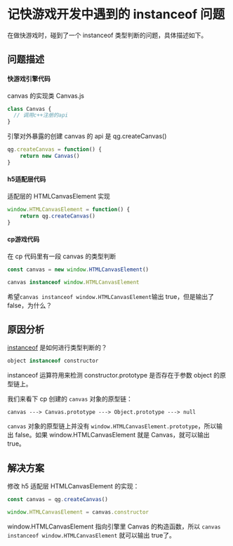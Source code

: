 # 记快游戏开发中遇到的 instanceof 问题

在做快游戏时，碰到了一个 instanceof 类型判断的问题，具体描述如下。

## 问题描述

#### 快游戏引擎代码

canvas 的实现类 Canvas.js

```js
class Canvas {
  // 调用c++注册的api
}
```

引擎对外暴露的创建 canvas 的 api 是 qg.createCanvas\(\)

```js
qg.createCanvas = function() {
    return new Canvas()
}
```

#### h5适配层代码

适配层的 HTMLCanvasElement 实现

```js
window.HTMLCanvasElement = function() {
    return qg.createCanvas()
}
```

#### cp游戏代码

在 cp 代码里有一段 canvas 的类型判断

```js
const canvas = new window.HTMLCanvasElement()

canvas instanceof window.HTMLCanvasElement
```

希望`canvas instanceof window.HTMLCanvasElement`输出 true，但是输出了 false，为什么？

## 原因分析

[instanceof](https://developer.mozilla.org/zh-CN/docs/Web/JavaScript/Reference/Operators/instanceof) 是如何进行类型判断的？

```js
object instanceof constructor
```

instanceof 运算符用来检测 constructor.prototype 是否存在于参数 object 的原型链上。

我们来看下 cp 创建的 `canvas` 对象的原型链：

```
canvas ---> Canvas.prototype ---> Object.prototype ---> null
```

`canvas` 对象的原型链上并没有 `window.HTMLCanvasElement.prototype`，所以输出 false。如果 window.HTMLCanvasElement 就是 Canvas，就可以输出 true。

## 解决方案

修改 h5 适配层 HTMLCanvasElement 的实现：

```js
const canvas = qg.createCanvas()

window.HTMLCanvasElement = canvas.constructor
```

window.HTMLCanvasElement 指向引擎里 Canvas 的构造函数，所以 `canvas instanceof window.HTMLCanvasElement` 就可以输出 true了。

